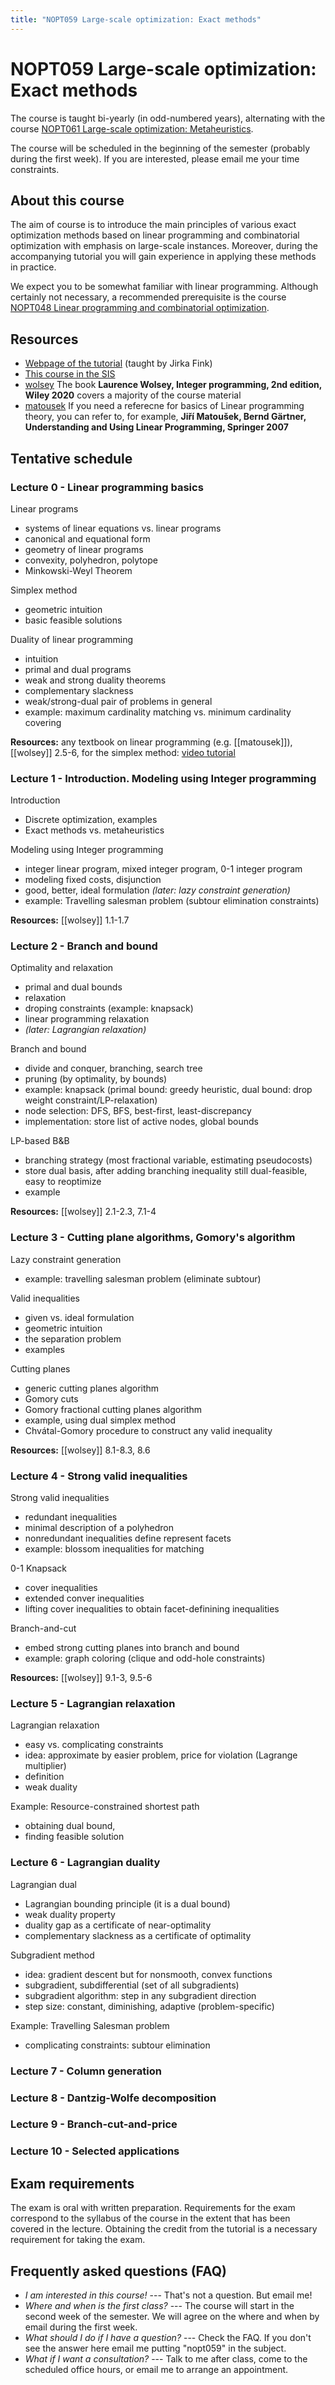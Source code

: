 ```yaml
---
title: "NOPT059 Large-scale optimization: Exact methods"
---
```


# NOPT059 Large-scale optimization: Exact methods

The course is taught bi-yearly (in odd-numbered years), alternating with the course [NOPT061 Large-scale optimization: Metaheuristics](../nopt061/).

The course will be scheduled in the beginning of the semester (probably during the first week). If you are interested, please email me your time constraints.

## About this course

The aim of course is to introduce the main principles of various exact optimization methods based on linear programming and combinatorial optimization with emphasis on large-scale instances. Moreover, during the accompanying tutorial you will gain experience in applying these methods in practice.

We expect you to be somewhat familiar with linear programming. Although certainly not necessary, a recommended prerequisite is the course [NOPT048 Linear programming and combinatorial optimization](https://is.cuni.cz/studium/eng/predmety/index.php?do=predmet&kod=NOPT048).

## Resources

* [Webpage of the tutorial](https://ktiml.mff.cuni.cz/~fink/teaching/) (taught by Jirka Fink)
* [This course in the SIS](https://is.cuni.cz/studium/eng/predmety/index.php?do=predmet&kod=NOPT059)
* [wolsey](https://onlinelibrary.wiley.com/doi/10.1002/9781119606475.oth1) The book __Laurence Wolsey, Integer programming, 2nd edition, Wiley 2020__ covers a majority of the course material
* [matousek](https://link.springer.com/book/10.1007/978-3-540-30717-4) If you need a referecne for basics of Linear programming theory, you can refer to, for example, __Jiří Matoušek, Bernd Gärtner, Understanding and Using Linear Programming, Springer 2007__

## Tentative schedule

### Lecture 0 - Linear programming basics

Linear programs

* systems of linear equations vs. linear programs
* canonical and equational form
* geometry of linear programs
* convexity, polyhedron, polytope
* Minkowski-Weyl Theorem

Simplex method

* geometric intuition
* basic feasible solutions

Duality of linear programming

* intuition
* primal and dual programs
* weak and strong duality theorems
* complementary slackness
* weak/strong-dual pair of problems in general
* example: maximum cardinality matching vs. minimum cardinality covering

__Resources:__ any textbook on linear programming (e.g. [[matousek]]), [[wolsey]] 2.5-6, for the simplex method: [video tutorial](https://www.youtube.com/watch?v=9YKLXFqCy6E&t=757s&ab_channel=JoshuaEmmanuel)

### Lecture 1 - Introduction. Modeling using Integer programming

Introduction

* Discrete optimization, examples
* Exact methods vs. metaheuristics

Modeling using Integer programming

* integer linear program, mixed integer program, 0-1 integer program
* modeling fixed costs, disjunction
* good, better, ideal formulation _(later: lazy constraint generation)_
* example: Travelling salesman problem (subtour elimination constraints)

__Resources:__ [[wolsey]] 1.1-1.7

### Lecture 2 - Branch and bound

Optimality and relaxation

* primal and dual bounds
* relaxation
* droping constraints (example: knapsack)
* linear programming relaxation
* _(later: Lagrangian relaxation)_

Branch and bound

* divide and conquer, branching, search tree
* pruning (by optimality, by bounds)
* example: knapsack (primal bound: greedy heuristic, dual bound: drop weight constraint/LP-relaxation)
* node selection: DFS, BFS, best-first, least-discrepancy
* implementation: store list of active nodes, global bounds

LP-based B&B

* branching strategy (most fractional variable, estimating pseudocosts)
* store dual basis, after adding branching inequality still dual-feasible, easy to reoptimize
* example

__Resources:__ [[wolsey]] 2.1-2.3, 7.1-4

### Lecture 3 - Cutting plane algorithms, Gomory's algorithm

Lazy constraint generation

* example: travelling salesman problem (eliminate subtour)

Valid inequalities

* given vs. ideal formulation
* geometric intuition
* the separation problem
* examples

Cutting planes

* generic cutting planes algorithm
* Gomory cuts
* Gomory fractional cutting planes algorithm
* example, using dual simplex method
* Chvátal-Gomory procedure to construct any valid inequality

__Resources:__ [[wolsey]] 8.1-8.3, 8.6

### Lecture 4 - Strong valid inequalities

Strong valid inequalities

* redundant inequalities
* minimal description of a polyhedron
* nonredundant inequalities define represent facets
* example: blossom inequalities for matching

0-1 Knapsack

* cover inequalities
* extended conver inequalities
* lifting cover inequalities to obtain facet-definining inequalities

Branch-and-cut

* embed strong cutting planes into branch and bound
* example: graph coloring (clique and odd-hole constraints)

__Resources:__ [[wolsey]] 9.1-3, 9.5-6

### Lecture 5 - Lagrangian relaxation

Lagrangian relaxation

* easy vs. complicating constraints
* idea: approximate by easier problem, price for violation (Lagrange multiplier)
* definition
* weak duality

Example: Resource-constrained shortest path

* obtaining dual bound,
* finding feasible solution

### Lecture 6 - Lagrangian duality

Lagrangian dual

* Lagrangian bounding principle (it is a dual bound)
* weak duality property
* duality gap as a certificate of near-optimality
* complementary slackness as a certificate of optimality

Subgradient method

* idea: gradient descent but for nonsmooth, convex functions
* subgradient, subdifferential (set of all subgradients)
* subgradient algorithm: step in any subgradient direction
* step size: constant, diminishing, adaptive (problem-specific)

Example: Travelling Salesman problem

* complicating constraints: subtour elimination

### Lecture 7 - Column generation

### Lecture 8 - Dantzig-Wolfe decomposition

### Lecture 9 - Branch-cut-and-price

### Lecture 10 - Selected applications

## Exam requirements

The exam is oral with written preparation. Requirements for the exam correspond to the syllabus of the course in the extent that has been covered in the lecture. Obtaining the credit from the tutorial is a necessary requirement for taking the exam.

## Frequently asked questions (FAQ)

* _I am interested in this course!_ --- That's not a question. But email me!
* _Where and when is the first class?_ --- The course will start in the second week of the semester. We will agree on the where and when by email during the first week.
* _What should I do if I have a question?_ --- Check the FAQ. If you don't see the answer here email me putting "nopt059" in the subject.
* _What if I want a consultation?_ --- Talk to me after class, come to the scheduled office hours, or email me to arrange an appointment.
